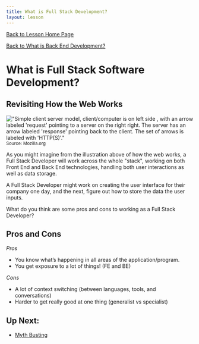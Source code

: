 ```yaml
---
title: What is Full Stack Development? 
layout: lesson
---
```


<a href="../">Back to Lesson Home Page</a>

[Back to What is Back End Development?](../what-is-be)

# What is Full Stack Software Development?

## Revisiting How the Web Works
!["Simple client server model, client/computer is on left side , with an arrow labeled 'request' pointing to a server on the right right. The server has an arrow labeled 'response' pointing back to the client. The set of arrows is labeled with 'HTTP(S)'."](https://developer.mozilla.org/en-US/docs/Learn/Forms/Sending_and_retrieving_form_data/client-server.png)
<br>
<small>Source: Mozilla.org</small>
<br>

As you might imagine from the illustration above of how the web works, a Full Stack Developer will work across the whole "stack", working on both Front End and Back End technologies, handling both user interactions as well as data storage. 

A Full Stack Developer might work on creating the user interface for their company one day, and the next, figure out how to store the data the user inputs.

What do you think are some pros and cons to working as a Full Stack Developer?

## Pros and Cons

*Pros*
- You know what’s happening in all areas of the application/program.  
- You get exposure to a lot of things! (FE and BE)

*Cons*
- A lot of context switching (between languages, tools, and conversations)
- Harder to get really good at one thing (generalist vs specialist)


## Up Next:
- [Myth Busting](../myth-busting)
